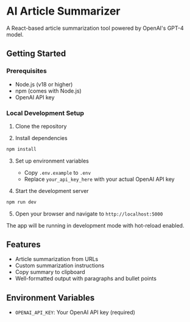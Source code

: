 # AI Article Summarizer

A React-based article summarization tool powered by OpenAI's GPT-4 model.

## Getting Started

### Prerequisites

- Node.js (v18 or higher)
- npm (comes with Node.js)
- OpenAI API key

### Local Development Setup

1. Clone the repository

2. Install dependencies
```bash
npm install
```

3. Set up environment variables
   - Copy `.env.example` to `.env`
   - Replace `your_api_key_here` with your actual OpenAI API key

4. Start the development server
```bash
npm run dev
```

5. Open your browser and navigate to `http://localhost:5000`

The app will be running in development mode with hot-reload enabled.

## Features

- Article summarization from URLs
- Custom summarization instructions
- Copy summary to clipboard
- Well-formatted output with paragraphs and bullet points

## Environment Variables

- `OPENAI_API_KEY`: Your OpenAI API key (required)
